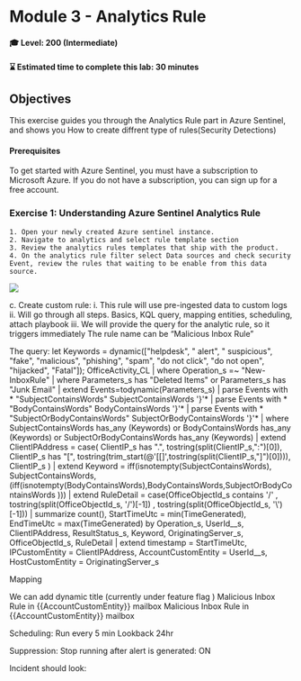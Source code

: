 # Module 3 - Analytics Rule

#### 🎓 Level: 200 (Intermediate)
#### ⌛ Estimated time to complete this lab: 30 minutes

## Objectives

This exercise guides you through the Analytics Rule part in Azure Sentinel, and shows you How to create diffrent type of rules(Security Detections)

#### Prerequisites

To get started with Azure Sentinel, you must have a subscription to Microsoft Azure. If you do not have a subscription, you can sign up for a free account.

### Exercise 1: Understanding Azure Sentinel Analytics Rule


	1. Open your newly created Azure sentinel instance.
	2. Navigate to analytics and select rule template section
	3. Review the analytics rules templates that ship with the product.
	4. On the analytics rule filter select Data sources and check security Event, review the rules that waiting to be enable from this data source.
	
<p align="left"><img src="..Images/m3-securityEvent01.gif?raw=true"></p>

c.	Create custom rule:
i.	This rule will use pre-ingested data to custom logs
ii.	Will go through all steps. Basics, KQL query, mapping entities, scheduling, attach playbook 
iii.	We will provide the query for the analytic rule, so it triggers immediately
The rule name can be “Malicious Inbox Rule”

The query:
let Keywords = dynamic(["helpdesk", " alert", " suspicious", "fake", "malicious", "phishing", "spam", "do not click", "do not open", "hijacked", "Fatal"]);
OfficeActivity_CL
| where Operation_s =~ "New-InboxRule"
| where Parameters_s has "Deleted Items" or Parameters_s has "Junk Email" 
| extend Events=todynamic(Parameters_s)
| parse Events  with * "SubjectContainsWords" SubjectContainsWords '}'*
| parse Events  with * "BodyContainsWords" BodyContainsWords '}'*
| parse Events  with * "SubjectOrBodyContainsWords" SubjectOrBodyContainsWords '}'*
| where SubjectContainsWords has_any (Keywords)
or BodyContainsWords has_any (Keywords)
or SubjectOrBodyContainsWords has_any (Keywords)
| extend ClientIPAddress = case( ClientIP_s has ".", tostring(split(ClientIP_s,":")[0]), ClientIP_s has "[", tostring(trim_start(@'[[]',tostring(split(ClientIP_s,"]")[0]))), ClientIP_s )
| extend Keyword = iff(isnotempty(SubjectContainsWords), SubjectContainsWords, (iff(isnotempty(BodyContainsWords),BodyContainsWords,SubjectOrBodyContainsWords )))
| extend RuleDetail = case(OfficeObjectId_s contains '/' , tostring(split(OfficeObjectId_s, '/')[-1]) , tostring(split(OfficeObjectId_s, '\\')[-1]))
| summarize count(), StartTimeUtc = min(TimeGenerated), EndTimeUtc = max(TimeGenerated) by  Operation_s, UserId__s, ClientIPAddress, ResultStatus_s, Keyword, OriginatingServer_s, OfficeObjectId_s, RuleDetail
| extend timestamp = StartTimeUtc,  IPCustomEntity = ClientIPAddress, AccountCustomEntity = UserId__s, HostCustomEntity =  OriginatingServer_s

Mapping 

 

We can add dynamic title (currently under feature flag ) Malicious Inbox Rule in  {{AccountCustomEntity}} mailbox
Malicious Inbox Rule in  {{AccountCustomEntity}} mailbox

 
Scheduling:
Run every 5 min
Lookback 24hr

Suppression:
Stop running after alert is generated: ON

Incident should look:
 





